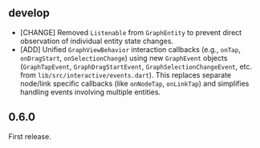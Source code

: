 ## develop

- [CHANGE] Removed `Listenable` from `GraphEntity` to prevent direct observation of individual entity state changes.
- [ADD] Unified `GraphViewBehavior` interaction callbacks (e.g., `onTap`, `onDragStart`, `onSelectionChange`) using new `GraphEvent` objects (`GraphTapEvent`, `GraphDragStartEvent`, `GraphSelectionChangeEvent`, etc. from `lib/src/interactive/events.dart`). This replaces separate node/link specific callbacks (like `onNodeTap`, `onLinkTap`) and simplifies handling events involving multiple entities.

## 0.6.0

First release.
